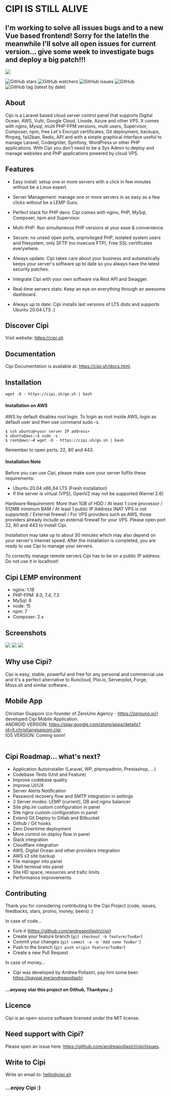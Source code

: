 <h1>CIPI IS STILL ALIVE</h1>
<h2>I'm working to solve all issues bugs and to a new Vue based frontend! Sorry for the late!In the meanwhile I'll solve all open issues for current version... give some week to investigate bugs and deploy a big patch!!!</h2>

<img src="https://github.com/andreapollastri/cipi/blob/master/utility/design/banner.png?raw=true">

![GitHub stars](https://img.shields.io/github/stars/andreapollastri/cipi?style=social)
![GitHub watchers](https://img.shields.io/github/watchers/andreapollastri/cipi?style=social)
![GitHub issues](https://img.shields.io/github/issues/andreapollastri/cipi)
![GitHub](https://img.shields.io/github/license/andreapollastri/cipi)
![GitHub tag (latest by date)](https://img.shields.io/github/v/tag/andreapollastri/cipi?label=version)

## About
Cipi is a Laravel based cloud server control panel that supports Digital Ocean, AWS, Vultr, Google Cloud, Linode, Azure and other VPS. It comes with nginx, Mysql, multi PHP-FPM versions, multi users, Supervisor, Composer, npm, free Let's Encrypt certificates, Git deployment, backups, ffmpeg, fail2ban, Redis, API and with a simple graphical interface useful to manage Laravel, Codeigniter, Symfony, WordPress or other PHP applications. With Cipi you don’t need to be a Sys Admin to deploy and manage websites and PHP applications powered by cloud VPS.

## Features
- Easy install: setup one or more servers with a click in few minutes without be a Linux expert.

- Server Management: manage one or more servers in as easy as a few clicks without be a LEMP Guru.

- Perfect stack for PHP devs: Cipi comes with nginx, PHP, MySql, Composer, npm and Supervisor.

- Multi-PHP: Run simultaneous PHP versions at your ease & convenience.

- Secure: no unsed open ports, unprivileged PHP, isolated system users and filesystem, only SFTP (no insecure FTP), Free SSL certificates everywhere.

- Always update: Cipi takes care about your business and automatically keeps your server's software up to date so you always have the latest security patches.

- Integrate Cipi with your own software via Rest API and Swagger.

- Real-time servers stats: Keep an eye on everything through an awesome dashboard.

- Always up to date: Cipi installs last versions of LTS dists and supports Ubuntu 20.04 LTS :)

## Discover Cipi
Visit website: https://cipi.sh

## Documentation
Cipi Documentation is available at: https://cipi.sh/docs.html.

## Installation
```
wget -O - https://cipi.sh/go.sh | bash
```
#### Installation on AWS
AWS by default disables root login. To login as root inside AWS, login as default user and then use command sudo -s.

```
$ ssh ubuntu@<your server IP address>
$ ubuntu@aws:~$ sudo -s
$ root@aws:~# wget -O - https://cipi.sh/go.sh | bash
```
Remember to open ports: 22, 80 and 443.

#### Installation Note
Before you can use Cipi, please make sure your server fulfils these requirements:

- Ubuntu 20.04 x86_64 LTS (Fresh installation)
- If the server is virtual (VPS), OpenVZ may not be supported (Kernel 2.6)

Hardware Requirement: More than 1GB of HDD / At least 1 core processor / 512MB minimum RAM / At least 1 public IP Address (NAT VPS is not supported) / External firewall / For VPS providers such as AWS, those providers already include an external firewall for your VPS. Please open port 22, 80 and 443 to install Cipi.

Installation may take up to about 30 minutes which may also depend on your server's internet speed. After the installation is completed, you are ready to use Cipi to manage your servers.

To correctly manage remote servers Cipi has to be on a public IP address. Do not use it in localhost!

## Cipi LEMP environment
- nginx: 1.18
- PHP-FPM: 8.0, 7.4, 7.3
- MySql: 8
- node: 15
- npm: 7
- Composer: 2.x

## Screenshots

<img src="https://cipi.sh/assets/images/docs/dashboard.png"> 

<img src="https://cipi.sh/assets/images/docs/server.png"> 

<img src="https://cipi.sh/assets/images/docs/site.png"> 

## Why use Cipi?
Cipi is easy, stable, powerful and free for any personal and commercial use and it's a perfect alternative to Runcloud, Ploi.io, Serverpilot, Forge, Moss.sh and similar software...

## Mobile App
Christian Giupponi (co-founder of ZeroUno Agency - https://zerouno.io/) developed Cipi Mobile Application.<br>
ANDROID VERSION: https://play.google.com/store/apps/details?id=it.christiangiupponi.cipi<br>
IOS VERSION: Coming soon!<br><br>

## Cipi Roadmap... what's next?
- Application Autoinstaller (Laravel, WP, phpmyadmin, Prestashop, ...)
- Codebase Tests (Unit and Feature)
- Improve codebase quality
- Improve UI/UX
- Server Alerts Notification
- Password recovery flow and SMTP integration in settings
- 3 Server modes: LEMP (current), DB and nginx balancer
- Site php.ini custom configuration in panel
- Site nginx custom configuration in panel
- Extend Git Deploy to Gitlab and Bitbucket
- Github / Git hooks
- Zero Downtime deployment
- More control on deploy flow in panel
- Slack integration
- Cloudflare integration
- AWS, Digital Ocean and other providers integration
- AWS s3 site backup
- File manager into panel
- Shell terminal into panel
- Site HD space, resources and trafic limits
- Performance improvements

## Contributing
Thank you for considering contributing to the Cipi Project (code, issues, feedbacks, stars, promo, money, beers) :)

In case of code...
- Fork it (https://github.com/andreapollastri/cipi)
- Create your feature branch (`git checkout -b feature/fooBar`)
- Commit your changes (`git commit -a -m 'Add some fooBar'`)
- Push to the branch (`git push origin feature/fooBar`)
- Create a new Pull Request

In case of money...
- Cipi was developed by Andrea Pollastri, pay him some beer: https://paypal.me/andreapollastri

#### ...anyway star this project on Github, Thankyou ;)

## Licence
Cipi is an open-source software licensed under the MIT license.

## Need support with Cipi?
Please open an issue here: https://github.com/andreapollastri/cipi/issues.

## Write to Cipi
Write an email to: hello@cipi.sh

### ...enjoy Cipi :)
